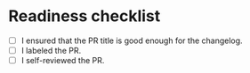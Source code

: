 # Readiness checklist

- [ ] I ensured that the PR title is good enough for the changelog.
- [ ] I labeled the PR.
- [ ] I self-reviewed the PR.

<!-- # Description -->